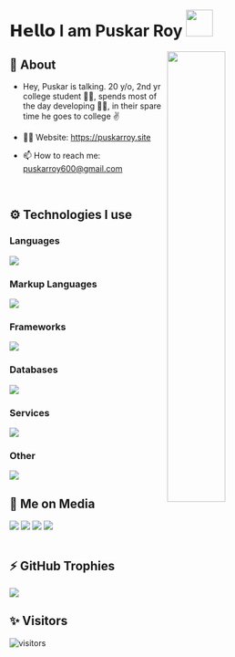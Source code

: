 # 𝗛𝗲𝗹𝗹𝗼 I am Puskar Roy <img src="https://cdn.pixabay.com/animation/2023/05/25/09/35/09-35-39-25_512.gif" width="47"> 

<img width="45%" align="right" src="https://github-readme-streak-stats.herokuapp.com/?user=Puskar-Roy&theme=black-ice&hide_border=true&stroke=0000&background=0D1117">

<div align="left" width="100%">
   
## 🧐 About

- Hey, Puskar is talking. 20 y/o, 2nd yr college student 👨‍🎓, spends most of the day developing 🧑‍💻, in their spare time he goes to college ✌

- 👨‍💻 Website: https://puskarroy.site
- 📫 How to reach me: puskarroy600@gmail.com
  
<br />
   
## ⚙️ Technologies I use
   
### Languages
<img src="https://skillicons.dev/icons?i=javascript,typescript,python,go,java,c&theme=dark" />

### Markup Languages
<img src="https://skillicons.dev/icons?i=html,css,markdown&theme=dark" />

### Frameworks
<img src="https://skillicons.dev/icons?i=react,nextjs,nodejs,tailwindcss,bootstrap,materialui,jquery,alpinejs,express,webpack,electron,graphql,bun&theme=dark" />


### Databases
<img src="https://skillicons.dev/icons?i=mongodb,mysql,firebase,sqlite,postgresssql&theme=dark" />

### Services
<img src="https://skillicons.dev/icons?i=vercel,netlify,aws,replit&theme=dark" />

### Other
<img src="https://skillicons.dev/icons?i=github,gitlab,git,sentry,figma,ps&theme=dark" />

<br />

## 📱 Me on Media
<div>
   <a href="https://www.instagram.com/puskar__xd/?hl=en"><img src="https://skillicons.dev/icons?i=instagram&theme=dark" /></a>
   <a href="https://twitter.com/PuskarR_"><img src="https://skillicons.dev/icons?i=twitter&theme=dark" /></a>
   <a href="https://www.linkedin.com/in/puskar-roy/"><img src="https://skillicons.dev/icons?i=linkedin&theme=dark" /></a>
   <a href="https://puskarroy.site"><img src="https://skillicons.dev/icons?i=discord&theme=dark" /></a>
</div>


<br />

## ⚡ GitHub Trophies</h2>
<img src="https://github-profile-trophy.vercel.app/?username=Puskar-Roy&theme=darkhub&no-frame=true&margin-w=15&margin-h=15" />

<br />


## ✨ Visitors

![visitors](https://visitor-badge.laobi.icu/badge?page_id=Puskar-Roy)

<br />

<br />


